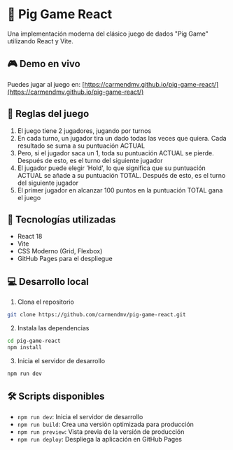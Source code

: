 # 🎲 Pig Game React

Una implementación moderna del clásico juego de dados "Pig Game" utilizando React y Vite.

## 🎮 Demo en vivo

Puedes jugar al juego en: [https://carmendmv.github.io/pig-game-react/](https://carmendmv.github.io/pig-game-react/)

## 📜 Reglas del juego

1. El juego tiene 2 jugadores, jugando por turnos
2. En cada turno, un jugador tira un dado todas las veces que quiera. Cada resultado se suma a su puntuación ACTUAL
3. Pero, si el jugador saca un 1, toda su puntuación ACTUAL se pierde. Después de esto, es el turno del siguiente jugador
4. El jugador puede elegir 'Hold', lo que significa que su puntuación ACTUAL se añade a su puntuación TOTAL. Después de esto, es el turno del siguiente jugador
5. El primer jugador en alcanzar 100 puntos en la puntuación TOTAL gana el juego

## 🚀 Tecnologías utilizadas

- React 18
- Vite
- CSS Moderno (Grid, Flexbox)
- GitHub Pages para el despliegue

## 💻 Desarrollo local

1. Clona el repositorio
```bash
git clone https://github.com/carmendmv/pig-game-react.git
```

2. Instala las dependencias
```bash
cd pig-game-react
npm install
```

3. Inicia el servidor de desarrollo
```bash
npm run dev
```

## 🛠️ Scripts disponibles

- `npm run dev`: Inicia el servidor de desarrollo
- `npm run build`: Crea una versión optimizada para producción
- `npm run preview`: Vista previa de la versión de producción
- `npm run deploy`: Despliega la aplicación en GitHub Pages


